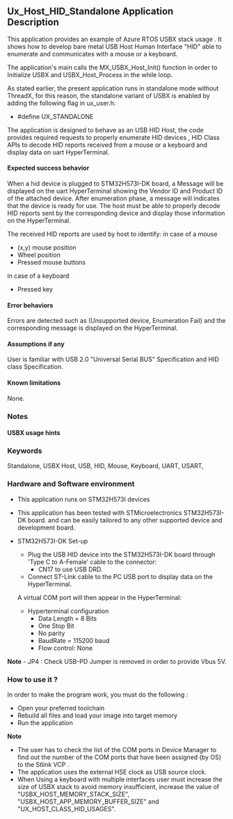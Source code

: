 
## <b>Ux_Host_HID_Standalone Application Description</b>

This application provides an example of Azure RTOS USBX stack usage .
It shows how to develop bare metal USB Host Human Interface "HID" able to enumerate and communicates with a mouse or a keyboard.

The application's main calls the MX_USBX_Host_Init() function in order to Initialize USBX and USBX_Host_Process in the while loop.

As stated earlier, the present application runs in standalone mode without ThreadX, for this reason, the standalone variant of USBX is enabled by adding the following flag in ux_user.h:

 - #define UX_STANDALONE


The application is designed to behave as an USB HID Host, the code provides required requests to properly enumerate
HID devices , HID Class APIs to decode HID reports received from a mouse or a keyboard and display data on uart HyperTerminal.

#### <b>Expected success behavior</b>

When a hid device is plugged to STM32H573I-DK board, a Message will be displayed on the uart HyperTerminal showing
the Vendor ID and Product ID of the attached device.
After enumeration phase, a message will indicates that the device is ready for use.
The host must be able to properly decode HID reports sent by the corresponding device and display those information on the HyperTerminal.

The received HID reports are used by host to identify:
in case of a mouse
   - (x,y) mouse position
   - Wheel position
   - Pressed mouse buttons

in case of a keyboard
 - Pressed key

#### <b>Error behaviors</b>

Errors are detected such as (Unsupported device, Enumeration Fail) and the corresponding message is displayed on the HyperTerminal.

#### <b>Assumptions if any</b>

User is familiar with USB 2.0 "Universal Serial BUS" Specification and HID class Specification.

#### <b>Known limitations</b>

None.

### <b>Notes</b>


#### <b>USBX usage hints</b>


### <b>Keywords</b>

Standalone, USBX Host, USB, HID, Mouse, Keyboard, UART, USART,


### <b>Hardware and Software environment</b>

  - This application runs on STM32H573I devices
  - This application has been tested with STMicroelectronics STM32H573I-DK board.
    and can be easily tailored to any other supported device and development board.

- STM32H573I-DK Set-up
    - Plug the USB HID device into the STM32H573I-DK board through 'Type C  to A-Female' cable to the connector:
       - CN17 to use USB DRD.
    - Connect ST-Link cable to the PC USB port to display data on the HyperTerminal.

    A virtual COM port will then appear in the HyperTerminal:
     - Hyperterminal configuration
       - Data Length = 8 Bits
       - One Stop Bit
       - No parity
       - BaudRate = 115200 baud
       - Flow control: None

<b>Note</b>
    - JP4 : Check USB-PD Jumper is removed in order to provide Vbus 5V.

### <b>How to use it ?</b>

In order to make the program work, you must do the following :

 - Open your preferred toolchain
 - Rebuild all files and load your image into target memory
 - Run the application

<b>Note</b>

 - The user has to check the list of the COM ports in Device Manager to find out the number of the COM ports that have been assigned (by OS) to the Stlink VCP .
 - The application uses the external HSE clock as USB source clock.
 - When Using a keyboard with multiple interfaces user must increase the size of USBX stack to avoid memory insufficient, increase the value of "USBX_HOST_MEMORY_STACK_SIZE", "USBX_HOST_APP_MEMORY_BUFFER_SIZE" and "UX_HOST_CLASS_HID_USAGES".
